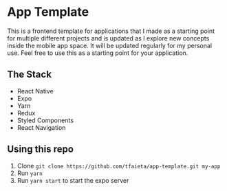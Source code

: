 # App Template

This is a frontend template for applications that I made as a starting point for multiple different projects and is updated as I explore new concepts inside the mobile app space. It will be updated regularly for my personal use. Feel free to use this as a starting point for your application.

## The Stack

- React Native
- Expo
- Yarn
- Redux
- Styled Components
- React Navigation

## Using this repo

1. Clone `git clone https://github.com/tfaieta/app-template.git my-app`
2. Run `yarn`
3. Run `yarn start` to start the expo server
